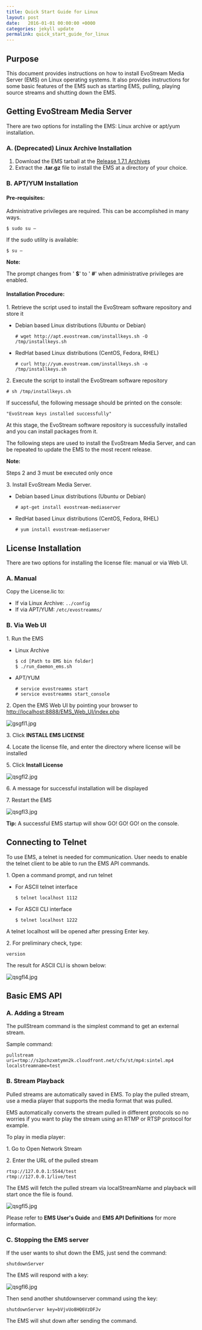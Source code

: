 ```yaml
---
title: Quick Start Guide for Linux
layout: post
date:   2016-01-01 00:00:00 +0000
categories: jekyll update
permalink: quick_start_guide_for_linux
---
```


## Purpose

This document provides instructions on how to install EvoStream Media Server (EMS) on Linux operating systems. It also provides instructions for some basic features of the EMS such as starting EMS, pulling, playing source streams and shutting down the EMS.





## Getting EvoStream Media Server

There are two options for installing the EMS: Linux archive or apt/yum installation.

### A.	(Deprecated) Linux Archive Installation

1. Download the EMS tarball at the [Release 1.7.1 Archives](http://tarballs.evostream.com/release/4491/)
2. Extract the **.tar.gz** file to install the EMS at a directory of your choice.



### B.	APT/YUM Installation

#### Pre-requisites:

Administrative privileges are required. This can be accomplished in many ways.

``` 
$ sudo su –
```

If the sudo utility is available:

``` 
$ su –
```

**Note:**

The prompt changes from ' **$**' to ' **#**' when administrative privileges are enabled.



#### Installation Procedure:

1\. Retrieve the script used to install the EvoStream software repository and store it

- Debian based Linux distributions (Ubuntu or Debian)  
  
  ``` 
  # wget http://apt.evostream.com/installkeys.sh -O /tmp/installkeys.sh
  ```
  
- RedHat based Linux distributions (CentOS, Fedora, RHEL)  
  
  ``` 
  # curl http://yum.evostream.com/installkeys.sh -o /tmp/installkeys.sh
  ```

2\. Execute the script to install the EvoStream software repository  

``` 
# sh /tmp/installkeys.sh
```

If successful, the following message should be printed on the console:  

``` 
"EvoStream keys installed successfully"
```

At this stage, the EvoStream software repository is successfully installed and you can install packages from it.

The following steps are used to install the EvoStream Media Server, and can be repeated to update the EMS to the most recent release.

**Note:**

Steps 2 and 3 must be executed only once

3\. Install EvoStream Media Server.

- Debian based Linux distributions (Ubuntu or Debian)  
  
  ``` 
  # apt-get install evostream-mediaserver
  ```
  
- RedHat based Linux distributions (CentOS, Fedora, RHEL)  
  
  ``` 
  # yum install evostream-mediaserver
  ```





## License Installation

There are two options for installing the license file: manual or via Web UI.

### A.	Manual

Copy the License.lic to:

- If via Linux Archive: `../config`
- If via APT/YUM: `/etc/evostreamms/`



### B.	Via Web UI

1\. Run the EMS

- Linux Archive  
  
  ``` 
  $ cd [Path to EMS bin folder]
  $ ./run_daemon_ems.sh
  ```
  
- APT/YUM  
  
  ``` 
  # service evostreamms start
  # service evostreamms start_console
  ```

2\. Open the EMS Web UI by pointing your browser to [http://localhost:8888/EMS_Web_UI/index.php](http://localhost:8888/EMS_Web_UI/index.php)

   ![gsgfl1.jpg]({{site.baseurl}}/assets/qsgfl1.jpg)

3\. Click **INSTALL EMS LICENSE**

4\. Locate the license file, and enter the directory where license will be installed

5\. Click **Install License**

   ![qsgfl2.jpg]({{site.baseurl}}/assets/qsgfl2.jpg)

6\. A message for successful installation will be displayed

7\. Restart the EMS

   ![qsgfl3.jpg]({{site.baseurl}}/assets/qsgfl3.jpg)

**Tip:** A successful EMS startup will show GO! GO! GO! on the console.





## Connecting to Telnet

To use EMS, a telnet is needed for communication. User needs to enable the telnet client to be able to run the EMS API commands.

1\. Open a command prompt, and run telnet

- For ASCII telnet interface  
  
  ``` 
  $ telnet localhost 1112
  ```
  
- For ASCII CLI interface  
  
  ``` 
  $ telnet localhost 1222
  ```

A telnet localhost will be opened after pressing Enter key.

2\. For preliminary check, type:  

``` 
version
```

The result for ASCII CLI is shown below:

![qsgfl4.jpg]({{site.baseurl}}/assets/qsgfl4.jpg)





## Basic EMS API

### A.	Adding a Stream

The pullStream command is the simplest command to get an external stream.

Sample command:  

``` 
pullstream uri=rtmp://s2pchzxmtymn2k.cloudfront.net/cfx/st/mp4:sintel.mp4 localstreamname=test
```



### B.	Stream Playback

Pulled streams are automatically saved in EMS. To play the pulled stream, use a media player that supports the media format that was pulled.

EMS automatically converts the stream pulled in different protocols so no worries if you want to play the stream using an RTMP or RTSP protocol for example.

To play in media player:

1\. Go to Open Network Stream

2\. Enter the URL of the pulled stream  

``` 
rtsp://127.0.0.1:5544/test
rtmp://127.0.0.1/live/test
```

The EMS will fetch the pulled stream via localStreamName and playback will start once the file is found.

![qsgfl5.jpg]({{site.baseurl}}/assets/qsgfl5.jpg)

Please refer to **EMS User's Guide** and **EMS API Definitions** for more information.



### C.	Stopping the EMS server

If the user wants to shut down the EMS, just send the command:  

``` 
shutdownServer
```

The EMS will respond with a key:

![qsgfl6.jpg]({{site.baseurl}}/assets/qsgfl6.jpg)

Then send another shutdownserver command using the key:  

``` 
shutdownServer key=bVjvUo8HQ6VzDFJv
```

The EMS will shut down after sending the command.
